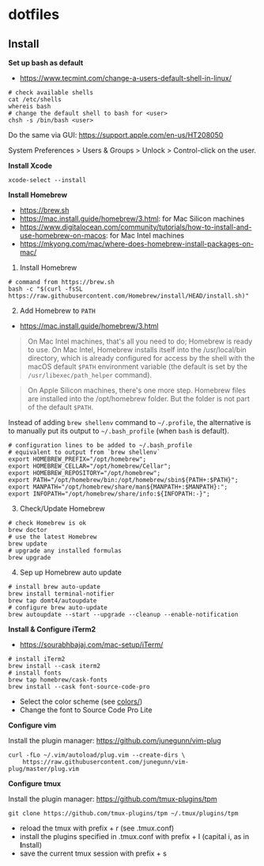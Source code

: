 # dotfiles

## Install

**Set up bash as default**

- https://www.tecmint.com/change-a-users-default-shell-in-linux/

```
# check available shells
cat /etc/shells
whereis bash
# change the default shell to bash for <user>
chsh -s /bin/bash <user>
```

Do the same via GUI: https://support.apple.com/en-us/HT208050

System Preferences > Users & Groups > Unlock > Control-click on the user.
 

**Install Xcode**

```
xcode-select --install
```

**Install Homebrew**

- https://brew.sh
- https://mac.install.guide/homebrew/3.html: for Mac Silicon machines
- https://www.digitalocean.com/community/tutorials/how-to-install-and-use-homebrew-on-macos: for Mac Intel machines
- https://mkyong.com/mac/where-does-homebrew-install-packages-on-mac/

1. Install Homebrew

```
# command from https://brew.sh
bash -c "$(curl -fsSL https://raw.githubusercontent.com/Homebrew/install/HEAD/install.sh)"
```

2. Add Homebrew to `PATH`

- https://mac.install.guide/homebrew/3.html

> On Mac Intel machines, that's all you need to do; Homebrew is ready to use. On Mac Intel, Homebrew installs itself into the /usr/local/bin directory, which is already configured for access by the shell with the macOS default `$PATH` environment variable (the default is set by the `/usr/libexec/path_helper` command).

> On Apple Silicon machines, there's one more step. Homebrew files are installed into the /opt/homebrew folder. But the folder is not part of the default `$PATH`.

Instead of adding `brew shellenv` command to `~/.profile`, the alternative is to manually put its output to `~/.bash_profile` (when `bash` is default).

```
# configuration lines to be added to ~/.bash_profile
# equivalent to output from `brew shellenv`
export HOMEBREW_PREFIX="/opt/homebrew";
export HOMEBREW_CELLAR="/opt/homebrew/Cellar";
export HOMEBREW_REPOSITORY="/opt/homebrew";
export PATH="/opt/homebrew/bin:/opt/homebrew/sbin${PATH+:$PATH}";
export MANPATH="/opt/homebrew/share/man${MANPATH+:$MANPATH}:";
export INFOPATH="/opt/homebrew/share/info:${INFOPATH:-}";
```

3. Check/Update Homebrew

```
# check Homebrew is ok
brew doctor
# use the latest Homebrew
brew update
# upgrade any installed formulas
brew upgrade
```

4. Sep up Homebrew auto update

```
# install brew auto-update
brew install terminal-notifier
brew tap domt4/autoupdate
# configure brew auto-update
brew autoupdate --start --upgrade --cleanup --enable-notification
```

**Install & Configure iTerm2**

- https://sourabhbajaj.com/mac-setup/iTerm/

```
# install iTerm2
brew install --cask iterm2
# install fonts
brew tap homebrew/cask-fonts 
brew install --cask font-source-code-pro
```

- Select the color scheme (see [colors/](colors/)) 
- Change the font to Source Code Pro Lite

**Configure vim**

Install the plugin manager: https://github.com/junegunn/vim-plug

```
curl -fLo ~/.vim/autoload/plug.vim --create-dirs \
    https://raw.githubusercontent.com/junegunn/vim-plug/master/plug.vim
```

**Configure tmux**

Install the plugin manager: https://github.com/tmux-plugins/tpm

```
git clone https://github.com/tmux-plugins/tpm ~/.tmux/plugins/tpm
```

- reload the tmux with prefix + r (see .tmux.conf)
- install the plugins specified in .tmux.conf with prefix + I (capital i, as in **I**nstall)
- save the current tmux session with prefix + s

